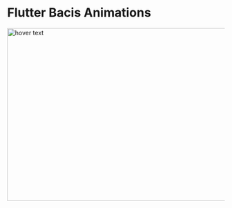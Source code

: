 # Flutter Bacis Animations


  <div style=display="inline-block";>
    <img src="https://media.giphy.com/media/5MHNjQY61lkNsfdymT/giphy.gif" width="600" height="400" title="hover text">
  
  </div>

